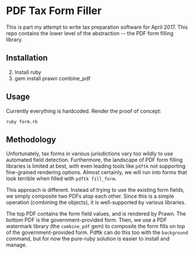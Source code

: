 PDF Tax Form Filler
==================

This is part my attempt to write tax preparation software for April 2017. This
repo contains the lower level of the abstraction -- the PDF form filling
library.

Installation
---------------
2. Install ruby
3. gem install prawn combine_pdf

Usage
---------------
Currently everything is hardcoded. Render the proof of concept:

```
ruby form.rb
```

Methodology
---------------
Unfortunately, tax forms in various jurisdictions vary too wildly to use
automated field detection. Furthermore, the landscape of PDF form filling
libraries is limited at best, with even leading tools like `pdftk` not
supporting fine-grained rendering options. Almost certainly, we will run into
forms that look terrible when filled with `pdftk fill_form`.

This approach is different. Instead of trying to use the existing form fields,
we simply composite two PDFs atop each other. Since this is a simple operation
(combining the objects), it is well-supported by various libraries.

The top PDF contains the form field values, and is rendered by Prawn. The bottom
PDF is the government-provided form. Then, we use a PDF watermark library
(the `combine_pdf` gem) to composite the form fills on top of the
government-provided form. Pdftk can do this too with the `background` command,
but for now the pure-ruby solution is easier to install and manage.
